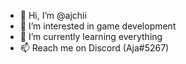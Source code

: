 - 👋 Hi, I’m @ajchii
- 👀 I’m interested in game development
- 🌱 I’m currently learning everything
- 📫 Reach me on Discord (Aja#5267)

